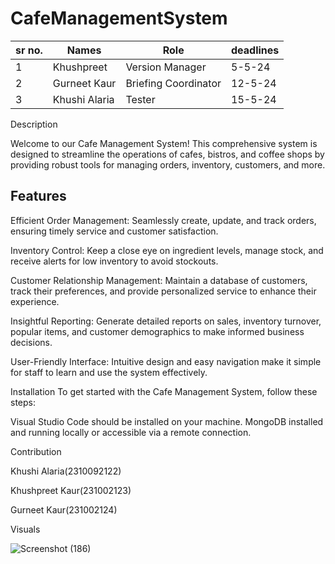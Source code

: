 # CafeManagementSystem

|sr no.|Names|Role|deadlines|
|---|---|----|----|
| 1| Khushpreet| Version Manager| 5-5-24|
| 2| Gurneet Kaur| Briefing Coordinator| 12-5-24|
| 3| Khushi Alaria| Tester | 15-5-24|

Description

Welcome to our Cafe Management System! This comprehensive system is designed to streamline the operations of cafes, bistros, and coffee shops by providing robust tools for managing orders, inventory, customers, and more.

## Features

Efficient Order Management: Seamlessly create, update, and track orders, ensuring timely service and customer satisfaction.

Inventory Control: Keep a close eye on ingredient levels, manage stock, and receive alerts for low inventory to avoid stockouts.

Customer Relationship Management: Maintain a database of customers, track their preferences, and provide personalized service to enhance their experience.

Insightful Reporting: Generate detailed reports on sales, inventory turnover, popular items, and customer demographics to make informed business decisions.

User-Friendly Interface: Intuitive design and easy navigation make it simple for staff to learn and use the system effectively.

Installation
To get started with the Cafe Management System, follow these steps:

Visual Studio Code should be installed on your machine.
MongoDB installed and running locally or accessible via a remote connection.

Contribution

Khushi Alaria(2310092122)

Khushpreet Kaur(231002123)

Gurneet Kaur(231002124)

Visuals

![Screenshot (186)](https://github.com/khush-preet-2004/CafeManagementSystem/assets/156661182/edd5a3b0-3d3e-4962-ab67-bdf23e921232)






